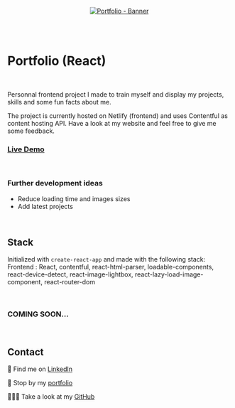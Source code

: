 <p align="center">
<a href="https://jolisdegats.dev">
  <img src="https://res.cloudinary.com/dqp905mfv/image/upload/v1601871500/portfolio/ReadMe/portfolio_hmx5y8.jpg" alt ="Portfolio - Banner"  />
  </a>
</p>
<br/>
<br/>
<h1>Portfolio (React)</h1>
<br/>
<p> Personnal frontend project I made to train myself and display my projects, skills and some fun facts about me.</p>
The project is currently hosted on Netlify (frontend) and uses Contentful as content hosting API. Have a look at my website and feel free to give me some feedback.</p>

<h3>
<a href="https://jolisdegats.dev">Live Demo</a>
</h3>
<br/>

<h3>Further development ideas</h3>
<ul>
  <li>Reduce loading time and images sizes</li>
  <li>Add latest projects</li>
  </ul>
<br/>
<h2>Stack</h2>

<p>Initialized with <code>create-react-app</code> and made with the following stack:<br/>
Frontend : React, contentful, react-html-parser, loadable-components, react-device-detect, react-image-lightbox, react-lazy-load-image-component, react-router-dom</p>



<br/>
<h3>COMING SOON...</h3>

<br/>
<h2>Contact</h2>
<p>💼 Find me on <a href="https://www.linkedin.com/in/julieszwarc/">LinkedIn</a></p>

<p>🦄 Stop by my <a href="https://julieszwarc.com">portfolio</a></p>

<p>👩🏼‍💻 Take a look at my <a href="https://github.com/jolisdegats">GitHub</a></p>
<br/>
<br/>
